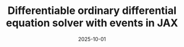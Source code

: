 ---
title: "Differentiable ordinary differential equation solver with events in JAX"
date: 2025-10-01
categories: tutorials
permalink: /tutorials/ODEvent
---